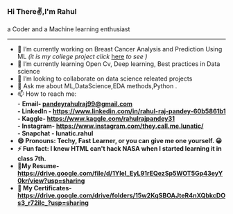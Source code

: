 ### Hi There✌,I'm  Rahul 
a Coder and a Machine learning enthusiast


  
  
****
- 🔭 I’m currently working on Breast Cancer Analysis and Prediction Using ML *(it is my college project click* <a href=https://github.com/Rahulraj31/Breast-Cancer-Analysis-and-Prediction-Using-ML>here</a> *to see )*
- 🌱 I’m currently learning Open Cv, Deep learning, Best practices in Data science 
- 👯 I’m looking to collaborate on data science releated projects
- 💬 Ask me about  ML,DataScience,EDA methods,Python .
- 📫 How to reach me: <br> 
                             - <b>Email<b>- pandeyrahulraj99@gmail.com<br>
                             - <b>LinkedIn<b> - https://www.linkedin.com/in/rahul-raj-pandey-60b5861b1 <br>
                             - <b>Kaggle<b>- https://www.kaggle.com/rahulrajpandey31<br>
                             - <b>Instagram<b>- https://www.instagram.com/they.call.me.lunatic/ <br>
                             - <b>Snapchat<b> - lunatic.rahul                               
- 😄 Pronouns: Techy, Fast Learner, or you can give me one yourself. 😀
- ⚡ Fun fact: I knew HTML can't hack NASA  when I started learning it in class 7th.
- 📜My Resume- https://drive.google.com/file/d/1YIeI_EyL91rEQezSp5WOT5Gp43eyY0kr/view?usp=sharing
- 📄 My Certificates-https://drive.google.com/drive/folders/15w2KqSBOAJteR4nXQbkcDOs3_r72ilc_?usp=sharing


